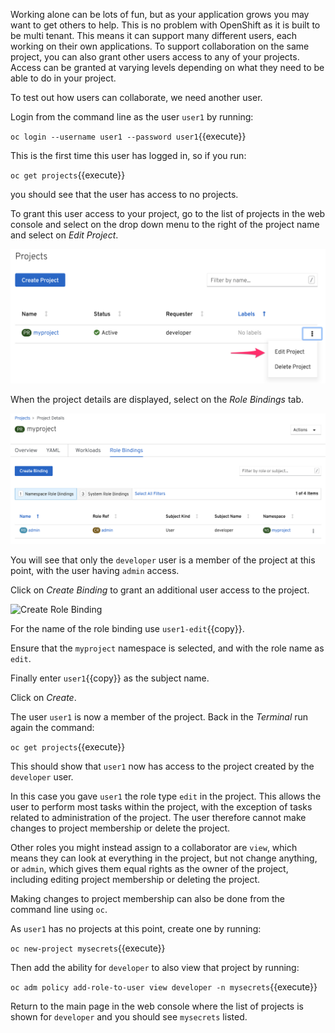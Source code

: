 Working alone can be lots of fun, but as your application grows you may want to get others to help. This is no problem with OpenShift as it is built to be multi tenant. This means it can support many different users, each working on their own applications. To support collaboration on the same project, you can also grant other users access to any of your projects. Access can be granted at varying levels depending on what they need to be able to do in your project.

To test out how users can collaborate, we need another user.

Login from the command line as the user ``user1`` by running:

``oc login --username user1 --password user1``{{execute}}

This is the first time this user has logged in, so if you run:

``oc get projects``{{execute}}

you should see that the user has access to no projects.

To grant this user access to your project, go to the list of projects in the web console and select on the drop down menu to the right of the project name and select on _Edit Project_.

![Edit Project Details](../assets/introduction/cluster-access-44/03-edit-project-option.png)

When the project details are displayed, select on the _Role Bindings_ tab.

![Project Role Bindings](../assets/introduction/cluster-access-44/03-project-role-bindings.png)

You will see that only the ``developer`` user is a member of the project at this point, with the user having `admin` access.

Click on _Create Binding_ to grant an additional user access to the project.

![Create Role Binding](§../assets/introduction/cluster-access-44/03-create-role-binding.png)

For the name of the role binding use ``user1-edit``{{copy}}.

Ensure that the ``myproject`` namespace is selected, and with the role name as ``edit``.

Finally enter ``user1``{{copy}} as the subject name.

Click on _Create_.

The user ``user1`` is now a member of the project. Back in the _Terminal_ run again the command:

``oc get projects``{{execute}}

This should show that ``user1`` now has access to the project created by the ``developer`` user.

In this case you gave ``user1`` the role type ``edit`` in the project. This allows the user to perform most tasks within the project, with the exception of tasks related to administration of the project. The user therefore cannot make changes to project membership or delete the project.

Other roles you might instead assign to a collaborator are ``view``, which means they can look at everything in the project, but not change anything, or ``admin``, which gives them equal rights as the owner of the project, including editing project membership or deleting the project.

Making changes to project membership can also be done from the command line using ``oc``.

As ``user1`` has no projects at this point, create one by running:

``oc new-project mysecrets``{{execute}}

Then add the ability for ``developer`` to also view that project by running:

``oc adm policy add-role-to-user view developer -n mysecrets``{{execute}}

Return to the main page in the web console where the list of projects is shown for ``developer`` and you should
see ``mysecrets`` listed.
